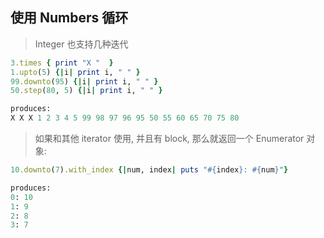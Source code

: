 ## 使用 Numbers 循环

> Integer 也支持几种迭代

```ruby
3.times { print "X "  }
1.upto(5) {|i| print i, " " }
99.downto(95) {|i| print i, " " }
50.step(80, 5) {|i| print i, " " }

produces:
X X X 1 2 3 4 5 99 98 97 96 95 50 55 60 65 70 75 80

```

> 如果和其他 iterator 使用, 并且有 block, 那么就返回一个 Enumerator 对象:

```ruby
10.downto(7).with_index {|num, index| puts "#{index}: #{num}"}

produces:
0: 10
1: 9
2: 8
3: 7

```
